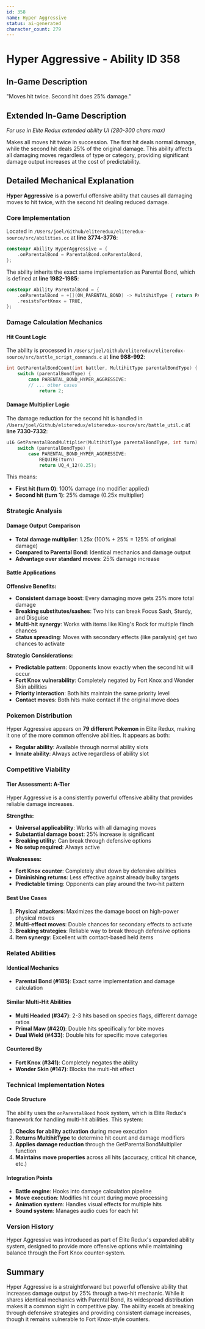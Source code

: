 ```yaml
---
id: 358
name: Hyper Aggressive
status: ai-generated
character_count: 279
---
```


# Hyper Aggressive - Ability ID 358

## In-Game Description
"Moves hit twice. Second hit does 25% damage."

## Extended In-Game Description
*For use in Elite Redux extended ability UI (280-300 chars max)*

Makes all moves hit twice in succession. The first hit deals normal damage, while the second hit deals 25% of the original damage. This ability affects all damaging moves regardless of type or category, providing significant damage output increases at the cost of predictability.

## Detailed Mechanical Explanation

**Hyper Aggressive** is a powerful offensive ability that causes all damaging moves to hit twice, with the second hit dealing reduced damage.

### Core Implementation
Located in `/Users/joel/Github/eliteredux/eliteredux-source/src/abilities.cc` at **line 3774-3776**:

```cpp
constexpr Ability HyperAggressive = {
    .onParentalBond = ParentalBond.onParentalBond,
};
```

The ability inherits the exact same implementation as Parental Bond, which is defined at **line 1982-1985**:

```cpp
constexpr Ability ParentalBond = {
    .onParentalBond = +[](ON_PARENTAL_BOND) -> MultihitType { return PARENTAL_BOND_HYPER_AGGRESSIVE; },
    .resistsFortKnox = TRUE,
};
```

### Damage Calculation Mechanics

#### Hit Count Logic
The ability is processed in `/Users/joel/Github/eliteredux/eliteredux-source/src/battle_script_commands.c` at **line 988-992**:

```cpp
int GetParentalBondCount(int battler, MultihitType parentalBondType) {
    switch (parentalBondType) {
        case PARENTAL_BOND_HYPER_AGGRESSIVE:
        // ... other cases
            return 2;
```

#### Damage Multiplier Logic
The damage reduction for the second hit is handled in `/Users/joel/Github/eliteredux/eliteredux-source/src/battle_util.c` at **line 7330-7332**:

```cpp
u16 GetParentalBondMultiplier(MultihitType parentalBondType, int turn) {
    switch (parentalBondType) {
        case PARENTAL_BOND_HYPER_AGGRESSIVE:
            REQUIRE(turn)
            return UQ_4_12(0.25);
```

This means:
- **First hit (turn 0)**: 100% damage (no modifier applied)
- **Second hit (turn 1)**: 25% damage (0.25x multiplier)

### Strategic Analysis

#### Damage Output Comparison
- **Total damage multiplier**: 1.25x (100% + 25% = 125% of original damage)
- **Compared to Parental Bond**: Identical mechanics and damage output
- **Advantage over standard moves**: 25% damage increase

#### Battle Applications

**Offensive Benefits:**
- **Consistent damage boost**: Every damaging move gets 25% more total damage
- **Breaking substitutes/sashes**: Two hits can break Focus Sash, Sturdy, and Disguise
- **Multi-hit synergy**: Works with items like King's Rock for multiple flinch chances
- **Status spreading**: Moves with secondary effects (like paralysis) get two chances to activate

**Strategic Considerations:**
- **Predictable pattern**: Opponents know exactly when the second hit will occur
- **Fort Knox vulnerability**: Completely negated by Fort Knox and Wonder Skin abilities
- **Priority interaction**: Both hits maintain the same priority level
- **Contact moves**: Both hits make contact if the original move does

### Pokemon Distribution

Hyper Aggressive appears on **79 different Pokemon** in Elite Redux, making it one of the more common offensive abilities. It appears as both:
- **Regular ability**: Available through normal ability slots
- **Innate ability**: Always active regardless of ability slot

### Competitive Viability

#### Tier Assessment: **A-Tier**
Hyper Aggressive is a consistently powerful offensive ability that provides reliable damage increases.

**Strengths:**
- **Universal applicability**: Works with all damaging moves
- **Substantial damage boost**: 25% increase is significant
- **Breaking utility**: Can break through defensive options
- **No setup required**: Always active

**Weaknesses:**
- **Fort Knox counter**: Completely shut down by defensive abilities
- **Diminishing returns**: Less effective against already bulky targets  
- **Predictable timing**: Opponents can play around the two-hit pattern

#### Best Use Cases
1. **Physical attackers**: Maximizes the damage boost on high-power physical moves
2. **Multi-effect moves**: Double chances for secondary effects to activate
3. **Breaking strategies**: Reliable way to break through defensive options
4. **Item synergy**: Excellent with contact-based held items

### Related Abilities

#### Identical Mechanics
- **Parental Bond (#185)**: Exact same implementation and damage calculation

#### Similar Multi-Hit Abilities
- **Multi Headed (#347)**: 2-3 hits based on species flags, different damage ratios
- **Primal Maw (#420)**: Double hits specifically for bite moves
- **Dual Wield (#433)**: Double hits for specific move categories

#### Countered By
- **Fort Knox (#341)**: Completely negates the ability
- **Wonder Skin (#147)**: Blocks the multi-hit effect

### Technical Implementation Notes

#### Code Structure
The ability uses the `onParentalBond` hook system, which is Elite Redux's framework for handling multi-hit abilities. This system:

1. **Checks for ability activation** during move execution
2. **Returns MultihitType** to determine hit count and damage modifiers
3. **Applies damage reduction** through the GetParentalBondMultiplier function
4. **Maintains move properties** across all hits (accuracy, critical hit chance, etc.)

#### Integration Points
- **Battle engine**: Hooks into damage calculation pipeline
- **Move execution**: Modifies hit count during move processing
- **Animation system**: Handles visual effects for multiple hits
- **Sound system**: Manages audio cues for each hit

### Version History
Hyper Aggressive was introduced as part of Elite Redux's expanded ability system, designed to provide more offensive options while maintaining balance through the Fort Knox counter-system.

## Summary
Hyper Aggressive is a straightforward but powerful offensive ability that increases damage output by 25% through a two-hit mechanic. While it shares identical mechanics with Parental Bond, its widespread distribution makes it a common sight in competitive play. The ability excels at breaking through defensive strategies and providing consistent damage increases, though it remains vulnerable to Fort Knox-style counters.
